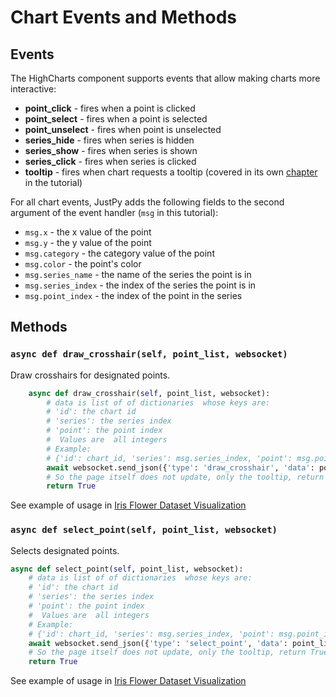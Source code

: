 # Chart Events and Methods

## Events

The HighCharts component supports events that allow making charts more interactive:

- **point_click** - fires when a point is clicked
- **point_select** - fires when a point is selected
- **point_unselect** - fires when point is unselected
- **series_hide** - fires when series is hidden
- **series_show** - fires when series is shown
- **series_click** - fires when series is clicked
- **tooltip** - fires when chart requests a tooltip (covered in its own [chapter](../tooltips) in the tutorial)


For all chart events, JustPy adds the following fields to the second argument of the event handler (`msg` in this tutorial): 
- `msg.x` - the x value of the point
- `msg.y` - the y value of the point
- `msg.category` - the category value of the point
- `msg.color` - the point's color
- `msg.series_name` - the name of the series the point is in
- `msg.series_index` - the index of the series the point is in
- `msg.point_index` - the index of the point in the series

## Methods

### `async def draw_crosshair(self, point_list, websocket)`

Draw crosshairs for designated points.

```python
    async def draw_crosshair(self, point_list, websocket):
        # data is list of of dictionaries  whose keys are:
        # 'id': the chart id 
        # 'series': the series index
        # 'point': the point index 
        #  Values are  all integers
        # Example:
        # {'id': chart_id, 'series': msg.series_index, 'point': msg.point_index}
        await websocket.send_json({'type': 'draw_crosshair', 'data': point_list})
        # So the page itself does not update, only the tooltip, return True not None
        return True
```

See example of usage in [Iris Flower Dataset Visualization](../iris)


### `async def select_point(self, point_list, websocket)`

Selects designated points.

```python
async def select_point(self, point_list, websocket):
    # data is list of of dictionaries  whose keys are:
    # 'id': the chart id 
    # 'series': the series index
    # 'point': the point index 
    #  Values are  all integers
    # Example:
    # {'id': chart_id, 'series': msg.series_index, 'point': msg.point_index}
    await websocket.send_json({'type': 'select_point', 'data': point_list})
    # So the page itself does not update, only the tooltip, return True not None
    return True
```
 
 See example of usage in [Iris Flower Dataset Visualization](../iris)
 
 